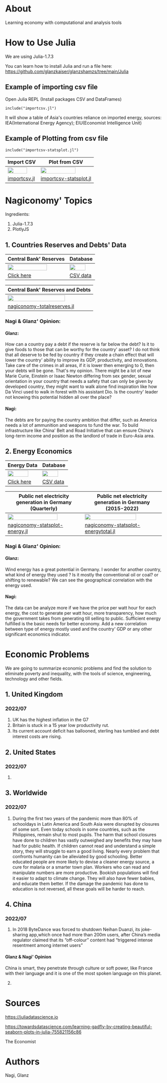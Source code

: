 # About
Learning economy with computational and analysis tools 

# How to Use Julia
We are using Julia-1.7.3

You can learn how to install Julia and run a file here:
https://github.com/glanzkaiser/glanzshamzs/tree/main/Julia

## Example of importing csv file
Open Julia REPL (Install packages CSV and DataFrames)

```
include("importcsv.jl")
```
It will show a table of Asia's countries reliance on imported energy, sources: IEA(International Energy Agency); EIU(Economist Intelligence Unit)

## Example of Plotting from csv file

```
include("importcsv-statsplot.jl")
```

| Import CSV | Plot from CSV | 
| ------------- | ------------- | 
| <img src="https://github.com/glanzkaiser/glanzshamzs/blob/main/Julia/images/nagiconomy-julia1.png" width="83%"> | <img src="https://github.com/glanzkaiser/glanzshamzs/blob/main/Julia/images/nagiconomy-julia2.png" width="83%"> | 
| <a href="https://github.com/glanzkaiser/glanzshamzs/blob/main/Nagiconomy/Julia/importcsv.jl">importcsv.jl</a> | <a href="https://github.com/glanzkaiser/glanzshamzs/blob/main/Nagiconomy/Julia/importcsv-statsplot.jl">importcsv-statsplot.jl</a> | 


# Nagiconomy' Topics
Ingredients:
1. Julia-1.7.3
2. PlotlyJS

## 1. Countries Reserves and Debts' Data

| Central Bank' Reserves | Database | 
| ------------- | ------------- | 
| <img src="https://github.com/glanzkaiser/glanzshamzs/blob/main/Julia/images/nagiconomy-julia3.png" width="83%"> | <img src="https://github.com/glanzkaiser/glanzshamzs/blob/main/Julia/images/nagiconomy-julia4.png" width="83%"> | 
| <a href="https://data.worldbank.org/indicator/FI.RES.TOTL.CD">Click here</a> | <a href="https://github.com/glanzkaiser/glanzshamzs/blob/main/Nagiconomy/Julia/totalreserveswithgold_db.csv">CSV data</a> | 

| Central Bank' Reserves and Debts |
| ------------- | 
| <img src="https://github.com/glanzkaiser/glanzshamzs/blob/main/Julia/images/nagiconomy-julia6.png" width="83%"> | 
| <a href="https://github.com/glanzkaiser/glanzshamzs/blob/main/Nagiconomy/Julia/nagiconomy-totalreserves.jl">nagiconomy-totalreserves.jl</a> | 

### Nagi & Glanz' Opinion:

#### Glanz: 
How can a country pay a debt if the reserve is far below the debt? Is it to give foods to those that can be worthy for the country' asset? I do not think that all deserve to be fed by country if they create a chain effect that will lower the country' ability to improve its GDP, productivity, and innovations. Take care of the crimes in all areas, if it is lower then emerging to 0, then your debts will be gone. That's my opinion. There might be a lot of new Marie Curie, Einstein or Isaac Newton differing from sex gender, sexual orientation in your country that needs a safety that can only be given by developed country, they might want to walk alone find inspiration like how Da Vinci used to walk in forest with his assistant Dio. Is the country' leader not knowing this potential hidden all over the place?

#### Nagi: 
The debts are for paying the country ambition that differ, such as America needs a lot of ammunition and weapons to fund the war. To build infrastructure like China' Belt and Road Initiative that can ensure China's long-term income and position as the landlord of trade in Euro-Asia area.

## 2. Energy Economics

| Energy Data | Database | 
| ------------- | ------------- | 
| <img src="https://github.com/glanzkaiser/glanzshamzs/blob/main/Julia/images/nagiconomy-julia7-1.png" width="83%"> | <img src="https://github.com/glanzkaiser/glanzshamzs/blob/main/Julia/images/nagiconomy-julia7-2.png" width="83%"> | 
| <a href="https://energy-charts.info/charts/energy/chart.htm?l=en&c=DE&chartColumnSorting=default&interval=month&year=-1">Click here</a> | <a href="https://github.com/glanzkaiser/glanzshamzs/blob/main/Nagiconomy/Julia/csv/energy-charts_Public_net_electricity_generation_in_Germany_in_March_Excel.csv">CSV data</a> | 

| Public net electricity generation in Germany (Quarterly) | Public net electricity generation in Germany (2015-2022) | 
| ------------- | ------------- | 
| <img src="https://github.com/glanzkaiser/glanzshamzs/blob/main/Julia/images/nagiconomy-julia7.png" width="83%"> | <img src="https://github.com/glanzkaiser/glanzshamzs/blob/main/Julia/images/nagiconomy-julia7-3.png" width="83%"> | 
| <a href="https://github.com/glanzkaiser/glanzshamzs/blob/main/Nagiconomy/Julia/nagiconomy-statsplot-energy.jl">nagiconomy-statsplot-energy.jl</a> |  <a href="https://github.com/glanzkaiser/glanzshamzs/blob/main/Nagiconomy/Julia/nagiconomy-statsplot-energytotal.jl">nagiconomy-statsplot-energytotal.jl</a> |

### Nagi & Glanz' Opinion:
#### Glanz: 
Wind energy has a great potential in Germany. I wonder for another country, what kind of energy they used ? Is it mostly the conventional oil or coal? or shifting to renewable? We can see the geographical correlation with the energy used. 

#### Nagi: 
The data can be analyze more if we have the price per watt hour for each energy, the cost to generate per watt hour, more transparency, how much the government takes from generating till selling to public. Sufficient energy fulfilled is the basic needs for better economy. Add a new correlation between type of energy mostly used and the country' GDP or any other significant economics indicator.

# Economic Problems
We are going to summarize economic problems and find the solution to eliminate poverty and inequality, with the tools of science, engineering, technology and other fields.

## 1. United Kingdom
### 2022/07
1. UK has the highest inﬂation in the G7
2. Britain is stuck in a 15 year low productivity rut. 
3. Its current account deﬁcit has ballooned, sterling has tumbled and debt interest costs are rising. 

## 2. United States
### 2022/07
1. 

## 3. Worldwide
### 2022/07
1. During the ﬁrst two years of the pandemic more than 80% of schooldays in Latin America and South Asia were disrupted by closures of some sort. Even today schools in some countries, such as the Philippines, remain shut to most pupils. The harm that school closures have done to children has vastly outweighed any beneﬁts they may have had for public health.  If children cannot read and understand a simple story, they will struggle to earn a good living. Nearly every problem that confronts humanity can be alleviated by good schooling. Better educated people are more likely to devise a cleaner energy source, a cure for malaria or a smarter town plan. Workers who can read and manipulate numbers are more productive. Bookish populations will ﬁnd it easier to adapt to climate change. They will also have fewer babies, and educate them better. If the damage the pandemic has done to education is not reversed, all these goals will be harder to reach.

## 4. China
### 2022/07
1. In 2018 ByteDance was forced to shutdown Neihan Duanzi, its joke-sharing app,which once had more than 200m users, after China’s media regulator claimed that its “off-colour” content had “triggered intense resentment among internet users”
#### Glanz & Nagi' Opinion
China is smart, they penetrate through culture or soft power, like France with their language and it is one of the most spoken language on this planet.

2. 

# Sources
https://juliadatascience.io

https://towardsdatascience.com/learning-gadfly-by-creating-beautiful-seaborn-plots-in-julia-755821156c86

The Economist

# Authors
Nagi, Glanz
